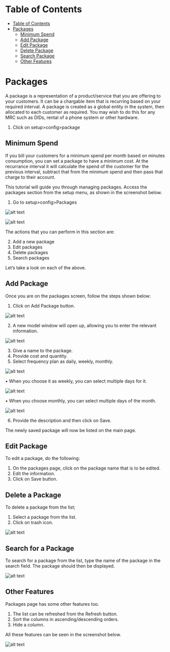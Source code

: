 # Table of Contents

* [Table of Contents](#table-of-contents)
* [Packages](#packages)
  * [Minimum Spend](#minimum-spend)
  * [Add Package](#add-package)
  * [Edit Package](#edit-package)
  * [Delete Package](#delete-package)
  * [Search Package](#search-package)
  * [Other Features](#other-features)


# Packages

A package is a representation of a product/service that you are offering to your customers. It can be a chargable item that is recurring based on your required interval.
A package is created as a global entity in the system, then allocated to each customer as required. You may wish to do this for any MRC such as DIDs, rental of a phone system or other hardware.

1. Click on setup>config>package

## Minimum Spend
If you bill your customers for a minimum spend per month based on minutes consumption, you can set a package to have a minimum cost. At the recurrance interval it will calculate the spend of the customer for the previous interval, subtract that from the minimum spend and then pass that charge to their account.

This tutorial will guide you through managing packages. Access the packages section from the setup menu, as shown in the screenshot below.
 
1. Go to setup>config>Packages 

 ![alt text][package-1]
 
 ![alt text][package-2]
 
The actions that you can perform in this section are:

2.	Add a new package
3.	Edit packages
4.	Delete packages
5.	Search packages

Let’s take a look on each of the above.

## Add Package

Once you are on the packages screen, follow the steps shown below:

1.	Click on Add Package button.

![alt text][package-3]
 
2.	A new model window will open up, allowing you to enter the relevant information.
 
![alt text][package-4]

3.	Give a name to the package.
4.	Provide cost and quantity.
5.	Select frequency plan as daily, weekly, monthly.

![alt text][package-5] 

•	When you choose it as weekly, you can select multiple days for it.

![alt text][package-6] 

•	When you choose monthly, you can select multiple days of the month.
 
 ![alt text][package-7]
 
6.	Provide the description and then click on Save.

The newly saved package will now be listed on the main page.

## Edit Package

To edit a package, do the following:

1.	On the packages page, click on the package name that is to be edited.
2.	Edit the information.
3.	Click on Save button.

## Delete a Package

To delete a package from the list;

1.	Select a package from the list.
2.	Click on trash icon.

 ![alt text][package-8]
 
## Search for a Package

To search for a package from the list, type the name of the package in the search field. The package should then be displayed. 
 
 ![alt text][package-9]

## Other Features

Packages page has some other features too.

1.	The list can be refreshed from the Refresh button.
2.	Sort the columns in ascending/descending orders.
3.	Hide a column.

All these features can be seen in the screenshot below.

![alt text][package-10]
 
[package-1]: https://raw.githubusercontent.com/digipigeon/connexcs-user-docs/master/new-images/245.png "package-1"
[package-2]: https://raw.githubusercontent.com/digipigeon/connexcs-user-docs/master/new-images/246.png "package-2"
[package-3]: https://raw.githubusercontent.com/digipigeon/connexcs-user-docs/master/new-images/247.png "package-3"
[package-4]: https://raw.githubusercontent.com/digipigeon/connexcs-user-docs/master/new-images/248.png "package-4"
[package-5]: https://raw.githubusercontent.com/digipigeon/connexcs-user-docs/master/new-images/249.png "package-5"
[package-6]: https://raw.githubusercontent.com/digipigeon/connexcs-user-docs/master/new-images/250.png "package-6"
[package-7]: https://raw.githubusercontent.com/digipigeon/connexcs-user-docs/master/new-images/251.png "package-7"
[package-8]: https://raw.githubusercontent.com/digipigeon/connexcs-user-docs/master/new-images/252.png "package-8"
[package-9]: https://raw.githubusercontent.com/digipigeon/connexcs-user-docs/master/new-images/253.png "package-9"
[package-10]: https://raw.githubusercontent.com/digipigeon/connexcs-user-docs/master/new-images/254.png "package-10"
